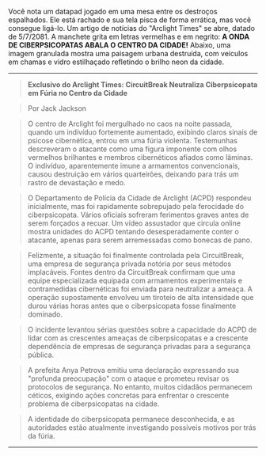 Você nota um datapad jogado em uma mesa entre os destroços espalhados. Ele está rachado e sua tela pisca de forma errática, mas você consegue ligá-lo. Um artigo de notícias do "Arclight Times" se abre, datado de 5/7/2081. A manchete grita em letras vermelhas e em negrito: **A ONDA DE CIBERPSICOPATAS ABALA O CENTRO DA CIDADE!** Abaixo, uma imagem granulada mostra uma paisagem urbana destruída, com veículos em chamas e vidro estilhaçado refletindo o brilho neon da cidade.

---

> **Exclusivo do Arclight Times: CircuitBreak Neutraliza Ciberpsicopata em Fúria no Centro da Cidade**

> Por Jack Jackson

> O centro de Arclight foi mergulhado no caos na noite passada, quando um indivíduo fortemente aumentado, exibindo claros sinais de psicose cibernética, entrou em uma fúria violenta. Testemunhas descreveram o atacante como uma figura imponente com olhos vermelhos brilhantes e membros cibernéticos afiados como lâminas. O indivíduo, aparentemente imune a armamentos convencionais, causou destruição em vários quarteirões, deixando para trás um rastro de devastação e medo.

> O Departamento de Polícia da Cidade de Arclight (ACPD) respondeu inicialmente, mas foi rapidamente sobrepujado pela ferocidade do ciberpsicopata. Vários oficiais sofreram ferimentos graves antes de serem forçados a recuar. Um vídeo assustador que circula online mostra unidades do ACPD tentando desesperadamente conter o atacante, apenas para serem arremessadas como bonecas de pano.

> Felizmente, a situação foi finalmente controlada pela CircuitBreak, uma empresa de segurança privada notória por seus métodos implacáveis. Fontes dentro da CircuitBreak confirmam que uma equipe especializada equipada com armamentos experimentais e contramedidas cibernéticas foi enviada para neutralizar a ameaça. A operação supostamente envolveu um tiroteio de alta intensidade que durou várias horas antes que o ciberpsicopata fosse finalmente dominado.

> O incidente levantou sérias questões sobre a capacidade do ACPD de lidar com as crescentes ameaças de ciberpsicopatas e a crescente dependência de empresas de segurança privadas para a segurança pública.

> A prefeita Anya Petrova emitiu uma declaração expressando sua "profunda preocupação" com o ataque e prometeu revisar os protocolos de segurança. No entanto, muitos cidadãos permanecem céticos, exigindo ações concretas para enfrentar o crescente problema de ciberpsicopatas na cidade.

> A identidade do ciberpsicopata permanece desconhecida, e as autoridades estão atualmente investigando possíveis motivos por trás da fúria.

---
